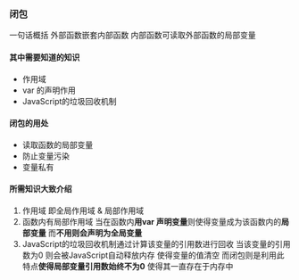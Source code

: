 ### **闭包**



一句话概括 外部函数嵌套内部函数 内部函数可读取外部函数的局部变量

#### **其中需要知道的知识**

- 作用域
- var 的声明作用
- JavaScript的垃圾回收机制

#### 闭包的用处

- 读取函数的局部变量
- 防止变量污染
- 变量私有



#### 所需知识大致介绍

1. 作用域 即全局作用域 & 局部作用域
2. 函数内有局部作用域 当在函数内**用var 声明变量**则使得变量成为该函数内的**局部变量** 而**不用则会声明为全局变量**
3. JavaScript的垃圾回收机制通过计算该变量的引用数进行回收 当该变量的引用数为0 则会被JavaScript自动释放内存 使得变量的值清空 而闭包则是利用此特点**使得局部变量引用数始终不为0** 使得其一直存在于内存中







